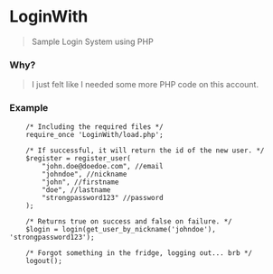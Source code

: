 # LoginWith
> Sample Login System using PHP

### Why?
> I just felt like I needed some more PHP code on this account.

### Example
        
        /* Including the required files */
        require_once 'LoginWith/load.php';

        /* If successful, it will return the id of the new user. */
        $register = register_user(
            "john.doe@doedoe.com", //email
            "johndoe", //nickname
            "john", //firstname
            "doe", //lastname
            "strongpassword123" //password
        );

        /* Returns true on success and false on failure. */
        $login = login(get_user_by_nickname('johndoe'), 'strongpassword123');

        /* Forgot something in the fridge, logging out... brb */
        logout();
